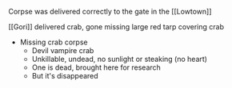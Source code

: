 Corpse was delivered correctly to the gate in the [[Lowtown]]

[[Gori]] delivered crab, gone missing
large red tarp covering crab

- Missing crab corpse
	- Devil vampire crab
	- Unkillable, undead, no sunlight or steaking (no heart)
	- One is dead, brought here for research
	- But it's disappeared